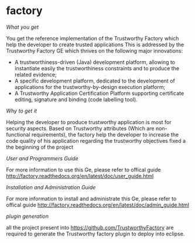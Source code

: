 # factory
*What you get*

You get the reference implementation of the Trustworthy Factory which help the developer to create trusted applications This is addressed by the Trustworthy Factory GE which thrives on the following major innovations:

* A trustworthiness-driven (Java) development platform, allowing to instantiate easily the trustworthiness constraints and to produce the related evidence;
* A specific development platform, dedicated to the development of applications for the trustworthy-by-design execution platform;
* A Trustworthy Application Certification Platform supporting certificate editing, signature and binding (code labelling tool). 

*Why to get it*

Helping the developer to produce trustworthy application is most for security aspects. Based on Trustworthy attributes (Which are non-functional requirements), the factory help the developer to increase the code quality of his application regarding the trustworthy objectives fixed a the beginning of the project

*User and Programmers Guide*

For more information to use this Ge, please refer to offical guide http://factory.readthedocs.org/en/latest/doc/user_guide.html

*Installation and Administration Guide*

For more information to install and administrate this Ge, please refer to offical guide http://factory.readthedocs.org/en/latest/doc/admin_guide.html

*plugin generation*

all the project present into https://github.com/TrustworthyFactory are required to generate the Trustworthy factory plugin to deploy into eclipse.